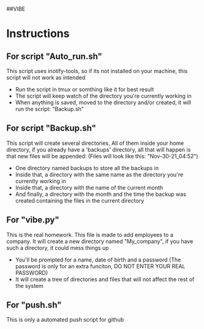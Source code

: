 ##VIBE

# Instructions
## For script "Auto_run.sh"

This script uses inotify-tools, so if its not installed 
on your machine, this script will not work as intended
- Run the script in tmux or somthing like it for best result
- The script will keep watch of the directory you're currently working in
- When anything is saved, moved to the directory and/or created, it will run the script: "Backup.sh"

## For script "Backup.sh"

This script will create several directories,
All of them inside your home directory, 
if you already have a 'backups' directory,
all that will happen is that new files will be appended:
(Files will look like this: "Nov-30-21_04:52")
 
- One directory named backups to store all the backups in
- Inside that, a directory with the same name as the directory you're currently working in
- Inside that, a directory with the name of the current month
- And finally, a directory with the month and the time the backup was created containing the 
	files in the current directory

## For "vibe.py"

This is the real homework. This file is made to add employees to a company.
It will create a new directory named "My_company", if you have such a directory,
it could mess things up

- You'll be prompted for a name, date of birth and a password
	(The password is only for an extra funciton, DO NOT ENTER YOUR REAL PASSWORD)
- It will create a tree of directories and files that will not affect the rest of the system

## For "push.sh"

This is only a automated push script for github 
